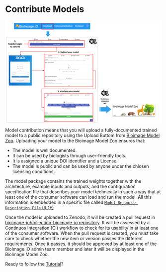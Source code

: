 # Contribute Models

 <img src="https://github.com/crtorreg/bioimage.io/blob/main/docs/contribute_models/contribute_model.png" align="center" width="1000"/>

Model contribution means that you will upload a fully-documented trained model to a public repository using the Upload Buttom from [Bioimage Model  Zoo](https://bioimage.io/#/). Uploading your model to the Bioimage Model Zoo ensures that:
- The model is well documented.
- It can be used by biologists through user-friendly tools. 
- It is assigned a unique DOI identifier and a License.
- The model is public and can be used by anyone under the chiosen licensing conditions.

The model package contains the trained weights together with the architecture, example inputs and outputs, and the configuration specification file that describes your model technically in such a way that at least one of the consumer software can load and run the model. All this information is embedded in a specific file called [`Model Resource Description File` (RDF)](https://github.com/bioimage-io/spec-bioimage-io/blob/gh-pages/model_spec_latest.md). 

Once the model is uploaded to Zenodo, it will be created a pull request in [bioimage-io/collection-bioimage-io repository](https://github.com/bioimage-io/collection-bioimage-io/pulls). It will be assessed by a Continuos Integration (CI) workflow to check for its usability in at least one of the consumer software. When the pull request is created, you must take care to check whether the new item or version passes the different requirements. Once it passes, it should be approved by at least one of the BioImage.IO admin team member and later it will be displayed in the BioImage Model Zoo. 

Ready to follow the [Tutorial](/contribute_models/tutorials.md)?
